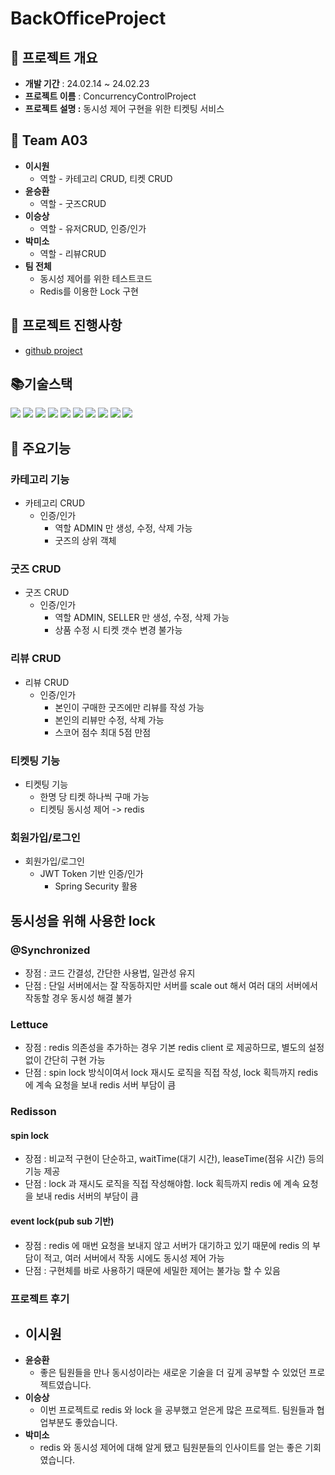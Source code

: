 # <strong>BackOfficeProject</strong>


## 🎁 프로젝트 개요


- **개발 기간** : 24.02.14 ~ 24.02.23
- **프로젝트 이름** : ConcurrencyControlProject
- **프로젝트 설명 :** 동시성 제어 구현을 위한 티켓팅 서비스


## 👩 Team A03

- <strong>이시원</strong>
    - 역할 - 카테고리 CRUD, 티켓 CRUD
- <strong>윤승환</strong>
    - 역할 - 굿즈CRUD
- <strong>이승상</strong>
    - 역할 - 유저CRUD, 인증/인가
- <strong>박미소</strong>
    - 역할 - 리뷰CRUD
- <strong>팀 전체</strong>
    - 동시성 제어를 위한 테스트코드
    - Redis를 이용한 Lock 구현

## 🚩 프로젝트 진행사항
- [github project](https://github.com/users/LSW990918/projects/2)


## **📚기술스택**

<img src="https://img.shields.io/badge/Spring-6DB33F?style=for-the-badge&logo=Spring&logoColor=white"/></a>
<img src="https://img.shields.io/badge/SpringBoot-6DB33F?style=for-the-badge&logo=SpringBoot&logoColor=white"/></a>
<img src="https://img.shields.io/badge/Kotlin-663399?style=for-the-badge&logo=Kotlin&logoColor=white"/></a>
<img src="https://img.shields.io/badge/GitHub-100000?style=for-the-badge&logo=github&logoColor=white">
<img src="https://img.shields.io/badge/PostgreSQL-316192?style=for-the-badge&logo=postgresql&logoColor=white">
<img src="	https://img.shields.io/badge/Amazon_AWS-232F3E?style=for-the-badge&logo=amazon-aws&logoColor=white">
<img src="https://img.shields.io/badge/Redis-FF2D20?style=for-the-badge&logo=Redis&logoColor=white">
<img src="https://img.shields.io/badge/Swagger-6DB33F?style=for-the-badge&logo=Swagger&logoColor=white">
<img src="https://img.shields.io/badge/H2-FF2D20?style=for-the-badge&logo=H2&logoColor=white">
<img src="https://img.shields.io/badge/docker-316192?style=for-the-badge&logo=docker&logoColor=white">

## 🎈 주요기능

### 카테고리 기능
- 카테고리 CRUD
  - 인증/인가
    - 역할 ADMIN 만 생성, 수정, 삭제 가능
    - 굿즈의 상위 객체
### 굿즈 CRUD
- 굿즈 CRUD
  - 인증/인가
    - 역할 ADMIN, SELLER 만 생성, 수정, 삭제 가능
    - 상품 수정 시 티켓 갯수 변경 불가능
### 리뷰 CRUD
- 리뷰 CRUD
  - 인증/인가
    - 본인이 구매한 굿즈에만 리뷰를 작성 가능
    - 본인의 리뷰만 수정, 삭제 가능
    - 스코어 점수 최대 5점 만점
### 티켓팅 기능
- 티켓팅 기능
  - 한명 당 티켓 하나씩 구매 가능
  - 티켓팅 동시성 제어 -> redis
### 회원가입/로그인
- 회원가입/로그인
  - JWT Token 기반 인증/인가
    - Spring Security 활용

## 동시성을 위해 사용한 lock
### @Synchronized 
- 장점 : 코드 간결성, 간단한 사용법, 일관성 유지
- 단점 : 단일 서버에서는 잘 작동하지만 서버를 scale out 해서 여러 대의 서버에서 작동할 경우 동시성 해결 불가

### Lettuce
- 장점 : redis 의존성을 추가하는 경우 기본 redis client 로 제공하므로, 별도의 설정 없이 간단히 구현 가능
- 단점 : spin lock 방식이여서 lock 재시도 로직을 직접 작성, lock 획득까지 redis 에 계속 요청을 보내 redis 서버 부담이 큼

### Redisson
#### spin lock
- 장점 : 비교적 구현이 단순하고, waitTime(대기 시간), leaseTime(점유 시간) 등의 기능 제공
- 단점 : lock 과 재시도 로직을 직접 작성해야함. lock 획득까지 redis 에 계속 요청을 보내 redis 서버의 부담이 큼
#### event lock(pub sub 기반)
- 장점 : redis 에 매번 요청을 보내지 않고 서버가 대기하고 있기 때문에 redis 의 부담이 적고, 여러 서버에서 작동 시에도 동시성 제어 가능
- 단점 : 구현체를 바로 사용하기 때문에 세밀한 제어는 불가능 할 수 있음


### 프로젝트 후기
- <strong>이시원</strong>
    -
- <strong>윤승환</strong>
    - 좋은 팀원들을 만나 동시성이라는 새로운 기술을 더 깊게 공부할 수 있었던 프로젝트였습니다.
- <strong>이승상</strong>
    - 이번 프로젝트로 redis 와 lock 을 공부했고 얻은게 많은 프로젝트. 팀원들과 협업부분도 좋았습니다.
- <strong>박미소</strong>
    - redis 와 동시성 제어에 대해 알게 됐고 팀원분들의 인사이트를 얻는 좋은 기회였습니다.
